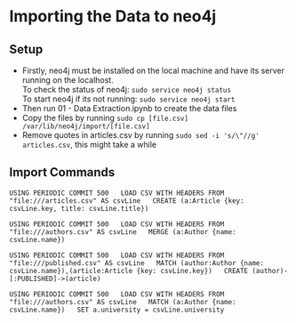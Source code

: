 # Importing the Data to neo4j
## Setup

* Firstly, neo4j must be installed on the local machine and have its server running on the localhost.  
To check the status of neo4j: `sudo service neo4j status`  
To start neo4j if its not running: `sudo service neo4j start`  
* Then run 01 - Data Extraction.ipynb to create the data files  
* Copy the files by running `sudo cp [file.csv] /var/lib/neo4j/import/[file.csv]`  
* Remove quotes in articles.csv by running `sudo sed -i 's/\"//g' articles.csv`, this might take a while

## Import Commands

`USING PERIODIC COMMIT 500  
LOAD CSV WITH HEADERS FROM "file:///articles.csv" AS csvLine  
CREATE (a:Article {key: csvLine.key, title: csvLine.title})`

`USING PERIODIC COMMIT 500  
LOAD CSV WITH HEADERS FROM "file:///authors.csv" AS csvLine  
MERGE (a:Author {name: csvLine.name})`

`USING PERIODIC COMMIT 500  
LOAD CSV WITH HEADERS FROM "file:///published.csv" AS csvLine  
MATCH (author:Author {name: csvLine.name}),(article:Article {key: csvLine.key})  
CREATE (author)-[:PUBLISHED]->(article)`

`USING PERIODIC COMMIT 500  
LOAD CSV WITH HEADERS FROM "file:///authors.csv" AS csvLine  
MATCH (a:Author {name: csvLine.name})  
SET a.university = csvLine.university`